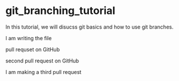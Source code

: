 # git_branching_tutorial

In this tutorial, we will disucss git basics and how to use git branches.

I am writing the file

pull requset on GitHub

second pull request on GitHub

I am making a third pull request
